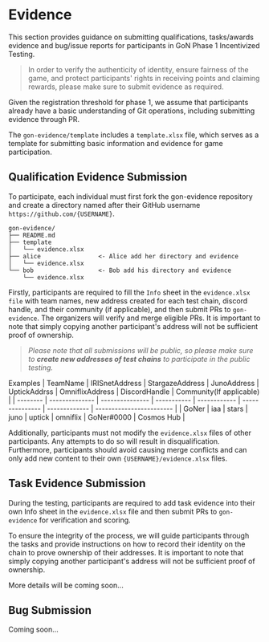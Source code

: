 # Evidence

This section provides guidance on submitting qualifications, tasks/awards evidence and bug/issue reports for participants in GoN Phase 1 Incentivized Testing.

> In order to verify the authenticity of identity, ensure fairness of the game, and protect participants' rights in receiving points and claiming rewards, please make sure to submit evidence as required.

Given the registration threshold for phase 1, we assume that participants already have a basic understanding of Git operations, including submitting evidence through PR.

The `gon-evidence/template` includes a `template.xlsx` file, which serves as a template for submitting basic information and evidence for game participation.

## Qualification Evidence Submission

To participate, each individual must first fork the gon-evidence repository and create a directory named after their GitHub username `https://github.com/{USERNAME}`.

```
gon-evidence/
├── README.md
├── template
│   └── evidence.xlsx
├── alice                <- Alice add her directory and evidence
│   └── evidence.xlsx
└── bob                  <- Bob add his directory and evidence
    └── evidence.xlsx
```

Firstly, participants are required to fill the `Info` sheet in the `evidence.xlsx file` with team names, new address created for each test chain, discord handle, and their community (if applicable), and then submit PRs to `gon-evidence`. The organizers will verify and merge eligible PRs. It is important to note that simply copying another participant's address will not be sufficient proof of ownership.

> *Please note that all submissions will be public, so please make sure to **create new addresses of test chains** to participate in the public testing.*

Examples
| TeamName | IRISnetAddress | StargazeAddress | JunoAddress | UptickAddrss | OmniflixAddress | DiscordHandle | Community(If applicable) |
| -------- | -------------- | --------------- | ----------- | ------------ | --------------- | ------------- | ------------------------ |
| GoNer    | iaa            | stars           | juno        | uptick       | omniflix        | GoNer#0000    | Cosmos Hub               |

Additionally, participants must not modify the `evidence.xlsx` files of other participants. Any attempts to do so will result in disqualification. Furthermore, participants should avoid causing merge conflicts and can only add new content to their own `{USERNAME}/evidence.xlsx` files.


## Task Evidence Submission

During the testing, participants are required to add task evidence into their own Info sheet in the `evidence.xlsx` file and then submit PRs to `gon-evidence` for verification and scoring.

To ensure the integrity of the process, we will guide participants through the tasks and provide instructions on how to record their identity on the chain to prove ownership of their addresses. It is important to note that simply copying another participant's address will not be sufficient proof of ownership.

More details will be coming soon...

## Bug Submission

Coming soon...

